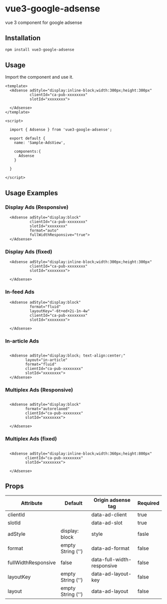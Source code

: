 # vue3-google-adsense

vue 3 component for google adsense

## Installation

```bash
npm install vue3-google-adsense
```


## Usage

Import the component and use it.

```vue
<template>
  <Adsense adStyle="display:inline-block;width:300px;height:300px"
           clientId="ca-pub-xxxxxxxx"
           slotId="xxxxxxxx">
    
  </Adsense>
</template>

<script>
  
  import { Adsense } from 'vue3-google-adsense';

  export default {
    name: 'Sample-AdsView',
    
    components:{
      Adsense
    }
    
  }

</script>
```


## Usage Examples

### Display Ads (Responsive)

```vue
  <Adsense adStyle="display:block"
           clientId="ca-pub-xxxxxxxx"
           slotId="xxxxxxxx"
           format="auto"
           fullWidthResponsive="true">
  </Adsense>
```

### Display Ads (fixed)

```vue
  <Adsense adStyle="display:inline-block;width:300px;height:300px"
           clientId="ca-pub-xxxxxxxx"
           slotId="xxxxxxxx">
    
  </Adsense>
```


### In-feed Ads

```vue
  <Adsense adStyle="display:block"
           format="fluid"
           layoutKey="-6t+ed+2i-1n-4w"
           clientId="ca-pub-xxxxxxxx"
           slotId="xxxxxxxx">

  </Adsense>
```

### In-article Ads

```vue

  <Adsense adStyle="display:block; text-align:center;"
         layout="in-article"
         format="fluid"
         clientId="ca-pub-xxxxxxxx"
         slotId="xxxxxxxx">
  </Adsense>
```

### Multiplex Ads (Responsive)
```vue

  <Adsense adStyle="display:block"
         format="autorelaxed"
         clientId="ca-pub-xxxxxxxx"
         slotId="xxxxxxxx">
      
  </Adsense>
```

### Multiplex Ads (fixed)
```vue

  <Adsense adStyle="display:inline-block;width:360px;height:800px"
         clientId="ca-pub-xxxxxxxx"
         slotId="xxxxxxxx">
      
  </Adsense>
```

## Props

| Attribute | Default            | Origin adsense tag         | Required |
|-----------|--------------------|----------------------------|----------|
| clientId    |                    | data-ad-client             | true     |
| slotId      |                    | data-ad-slot               | true     |
| adStyle   | display: block     | style                      | fasle    |
| format    | empty String ('')  | data-ad-format             | false    |
| fullWidthResponsive    | false              | data-full-width-responsive | false    |
| layoutKey    | empty String ('')  | data-ad-layout-key         | false    |
|layout| empty String ('')  | data-ad-layout                           | false    |

